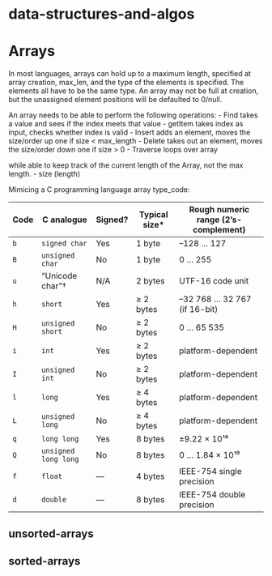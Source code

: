 # data-structures-and-algos

# Arrays
In most languages, arrays can hold up to a maximum length, specified at array creation, max_len, and the type of the elements is specified. The elements all have to be the same type. An array may not be full at creation, but the unassigned element positions will be defaulted to 0/null. 

An array needs to be able to perform the following operations:
    - Find
        takes a value and sees if the index meets that value
    - getItem
        takes index as input, checks whether index is valid 
    - Insert
        adds an element, moves the size/order up one if size < max_length
    - Delete
        takes out an element, moves the size/order down one if size > 0
    - Traverse
        loops over array

while able to keep track of the current length of the Array, not the max length. 
    - size (length)



Mimicing a C programming language array type_code: 

| Code | C analogue           | Signed? | Typical size\* | Rough numeric range (2’s-complement) |
| ---- | -------------------- | ------- | -------------- | ------------------------------------ |
| `b`  | `signed char`        | Yes     | 1 byte         | –128 … 127                           |
| `B`  | `unsigned char`      | No      | 1 byte         | 0 … 255                              |
| `u`  | “Unicode char”†      | N/A     | 2 bytes        | UTF-16 code unit                     |
| `h`  | `short`              | Yes     | ≥ 2 bytes      | –32 768 … 32 767 (if 16-bit)         |
| `H`  | `unsigned short`     | No      | ≥ 2 bytes      | 0 … 65 535                           |
| `i`  | `int`                | Yes     | ≥ 2 bytes      | platform-dependent                   |
| `I`  | `unsigned int`       | No      | ≥ 2 bytes      | platform-dependent                   |
| `l`  | `long`               | Yes     | ≥ 4 bytes      | platform-dependent                   |
| `L`  | `unsigned long`      | No      | ≥ 4 bytes      | platform-dependent                   |
| `q`  | `long long`          | Yes     | 8 bytes        | ±9.22 × 10¹⁸                         |
| `Q`  | `unsigned long long` | No      | 8 bytes        | 0 … 1.84 × 10¹⁹                      |
| `f`  | `float`              | —       | 4 bytes        | IEEE-754 single precision            |
| `d`  | `double`             | —       | 8 bytes        | IEEE-754 double precision            |



## unsorted-arrays

## sorted-arrays
